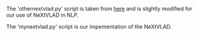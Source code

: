 The 'othernextvlad.py' script is taken from [here](https://www.kaggle.com/gibalegg/mtcnn-nextvlad#NextVLAD) and is slightly modified for our use of NeXtVLAD in NLP.

The 'mynextvlad.py' script is our impementation of the NeXtVLAD.
